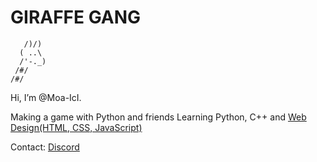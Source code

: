 # GIRAFFE GANG        
```
   /)/)
  ( ..\ 
  /'-._)  
 /#/ 
/#/
```
Hi, I’m @Moa-IcI.

Making a game with Python and friends
Learning Python, C++ and [Web Design(HTML, CSS, JavaScript)](https://longnecksoftware.ch)

Contact:
[Discord](https://www.discord.com/channels/@994857480729411584)
